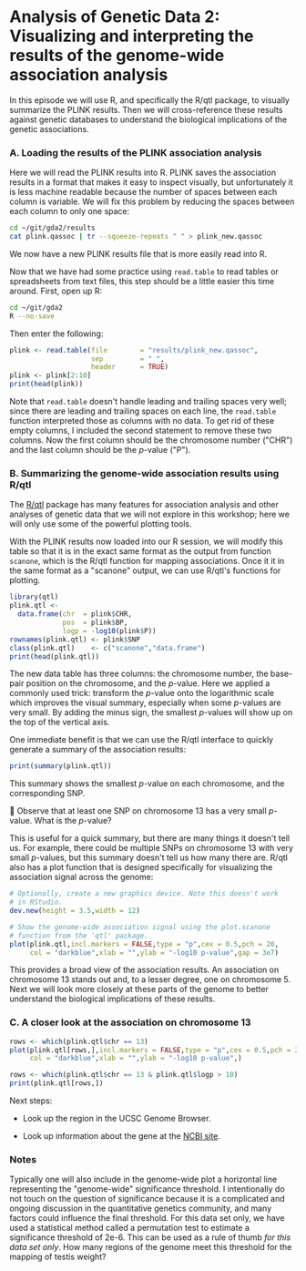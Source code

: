 # Analysis of Genetic Data 2:<br>Visualizing and interpreting the results of the genome-wide association analysis

In this episode we will use R, and specifically the R/qtl package, to
visually summarize the PLINK results. Then we will cross-reference
these results against genetic databases to understand the biological
implications of the genetic associations.

### A. Loading the results of the PLINK association analysis

Here we will read the PLINK results into R. PLINK saves the
association results in a format that makes it easy to inspect
visually, but unfortunately it is less machine readable because the
number of spaces between each column is variable. We will fix this
problem by reducing the spaces between each column to only one space:

```bash
cd ~/git/gda2/results
cat plink.qassoc | tr --squeeze-repeats " " > plink_new.qassoc
```

We now have a new PLINK results file that is more easily read into R.

Now that we have had some practice using `read.table` to read tables
or spreadsheets from text files, this step should be a little easier
this time around. First, open up R:

```bash
cd ~/git/gda2
R --no-save
```

Then enter the following:

```R
plink <- read.table(file        = "results/plink_new.qassoc",
                    sep         = " ",
                    header      = TRUE)
plink <- plink[2:10]					
print(head(plink))
```

Note that `read.table` doesn't handle leading and trailing spaces very
well; since there are leading and trailing spaces on each line, the
`read.table` function interpreted those as columns with no data. To
get rid of these empty columns, I included the second statement to
remove these two columns. Now the first column should be the
chromosome number ("CHR") and the last column should be the *p*-value
("P").

### B. Summarizing the genome-wide association results using R/qtl

The [R/qtl](http://rqtl.org) package has many features for association
analysis and other analyses of genetic data that we will not explore
in this workshop; here we will only use some of the powerful plotting
tools.

With the PLINK results now loaded into our R session, we will modify
this table so that it is in the exact same format as the output from
function `scanone`, which is the R/qtl function for mapping
associations. Once it it in the same format as a "scanone" output, we
can use R/qtl's functions for plotting.

```R
library(qtl)
plink.qtl <-
  data.frame(chr  = plink$CHR,
             pos  = plink$BP,
			 logp = -log10(plink$P))
rownames(plink.qtl) <- plink$SNP
class(plink.qtl)    <- c("scanone","data.frame")
print(head(plink.qtl))
```

The new data table has three columns: the chromosome number, the
base-pair position on the chromosome, and the *p*-value. Here we
applied a commonly used trick: transform the *p*-value onto the
logarithmic scale which improves the visual summary, especially when
some *p*-values are very small. By adding the minus sign, the smallest
*p*-values will show up on the top of the vertical axis.

One immediate benefit is that we can use the R/qtl interface to
quickly generate a summary of the association results:

```R
print(summary(plink.qtl))
```

This summary shows the smallest *p*-value on each chromosome, and the
corresponding SNP.

:ledger: Observe that at least one SNP on chromosome 13 has a very
 small *p*-value. What is the *p*-value?

This is useful for a quick summary, but there are many things it
doesn't tell us. For example, there could be multiple SNPs on
chromosome 13 with very small *p*-values, but this summary doesn't
tell us how many there are. R/qtl also has a plot function that is
designed specifically for visualizing the association signal across
the genome:

```R
# Optionally, create a new graphics device. Note this doesn't work
# in RStudio.
dev.new(height = 3.5,width = 12)

# Show the genome-wide association signal using the plot.scanone
# function from the 'qtl' package.
plot(plink.qtl,incl.markers = FALSE,type = "p",cex = 0.5,pch = 20,
     col = "darkblue",xlab = "",ylab = "-log10 p-value",gap = 3e7)
```

This provides a broad view of the association results. An association
on chromosome 13 stands out and, to a lesser degree, one on
chromosome 5. Next we will look more closely at these parts of the
genome to better understand the biological implications of these
results.

### C. A closer look at the association on chromosome 13



```R
rows <- which(plink.qtl$chr == 13)
plot(plink.qtl[rows,],incl.markers = FALSE,type = "p",cex = 0.5,pch = 20,
     col = "darkblue",xlab = "",ylab = "-log10 p-value",)
```

```R
rows <- which(plink.qtl$chr == 13 & plink.qtl$logp > 10)
print(plink.qtl[rows,])
```

Next steps:

+ Look up the region in the UCSC Genome Browser.

+ Look up information about the gene at the
  [NCBI site](https://www.ncbi.nlm.nih.gov/gene).

### Notes

Typically one will also include in the genome-wide plot a horizontal
line representing the "genome-wide" significance threshold. I
intentionally do not touch on the question of significance because it
is a complicated and ongoing discussion in the quantitative genetics
community, and many factors could influence the final threshold. For
this data set only, we have used a statistical method called a
permutation test to estimate a significance threshold of 2e-6. This
can be used as a rule of thumb *for this data set only*. How many
regions of the genome meet this threshold for the mapping of testis
weight?

